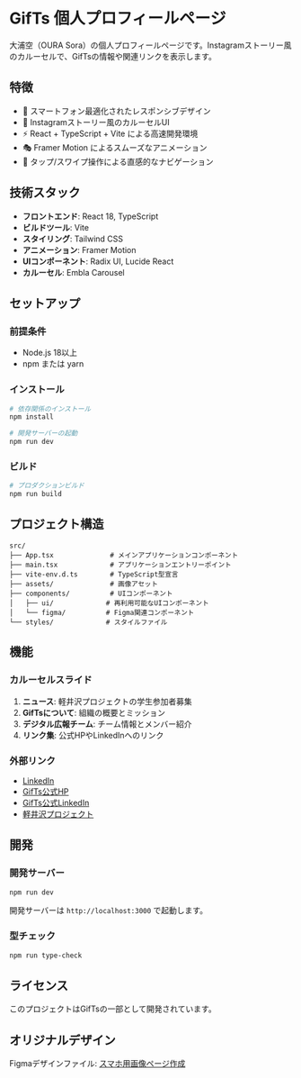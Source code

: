 
# GifTs 個人プロフィールページ

大浦空（OURA Sora）の個人プロフィールページです。Instagramストーリー風のカルーセルで、GifTsの情報や関連リンクを表示します。

## 特徴

- 📱 スマートフォン最適化されたレスポンシブデザイン
- 🎨 Instagramストーリー風のカルーセルUI
- ⚡ React + TypeScript + Vite による高速開発環境
- 🎭 Framer Motion によるスムーズなアニメーション
- 🎯 タップ/スワイプ操作による直感的なナビゲーション

## 技術スタック

- **フロントエンド**: React 18, TypeScript
- **ビルドツール**: Vite
- **スタイリング**: Tailwind CSS
- **アニメーション**: Framer Motion
- **UIコンポーネント**: Radix UI, Lucide React
- **カルーセル**: Embla Carousel

## セットアップ

### 前提条件

- Node.js 18以上
- npm または yarn

### インストール

```bash
# 依存関係のインストール
npm install

# 開発サーバーの起動
npm run dev
```

### ビルド

```bash
# プロダクションビルド
npm run build
```

## プロジェクト構造

```
src/
├── App.tsx              # メインアプリケーションコンポーネント
├── main.tsx             # アプリケーションエントリーポイント
├── vite-env.d.ts        # TypeScript型宣言
├── assets/              # 画像アセット
├── components/          # UIコンポーネント
│   ├── ui/             # 再利用可能なUIコンポーネント
│   └── figma/          # Figma関連コンポーネント
└── styles/             # スタイルファイル
```

## 機能

### カルーセルスライド

1. **ニュース**: 軽井沢プロジェクトの学生参加者募集
2. **GifTsについて**: 組織の概要とミッション
3. **デジタル広報チーム**: チーム情報とメンバー紹介
4. **リンク集**: 公式HPやLinkedInへのリンク

### 外部リンク

- [LinkedIn](https://linkedin.com/in/oura-sora)
- [GifTs公式HP](https://gifts.ne.jp)
- [GifTs公式LinkedIn](https://linkedin.com/company/gifts)
- [軽井沢プロジェクト](https://gifts.ne.jp/karuizawa-project)

## 開発

### 開発サーバー

```bash
npm run dev
```

開発サーバーは `http://localhost:3000` で起動します。

### 型チェック

```bash
npm run type-check
```

## ライセンス

このプロジェクトはGifTsの一部として開発されています。

## オリジナルデザイン

Figmaデザインファイル: [スマホ用画像ページ作成](https://www.figma.com/design/N4bLqqBbYpKtmuljBcT4Li/%E3%82%B9%E3%83%9E%E3%83%9B%E7%94%A8%E7%94%BB%E5%83%8F%E3%83%9A%E3%83%BC%E3%82%B8%E4%BD%9C%E6%88%90)
  